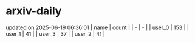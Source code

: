 # arxiv-daily
updated on 2025-06-19 06:36:01
| name | count |
| - | - |
| user_0 | 153 |
| user_1 | 41 |
| user_3 | 37 |
| user_2 | 41 |
